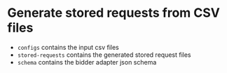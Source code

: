# Generate stored requests from CSV files

- `configs` contains the input csv files
- `stored-requests` contains the generated stored request files
- `schema` contains the bidder adapter json schema
